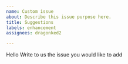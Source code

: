 ```yaml
---
name: Custom issue
about: Describe this issue purpose here.
title: Suggestions
labels: enhancement
assignees: dragonked2

---
```


Hello Write to us the issue you would like to add
